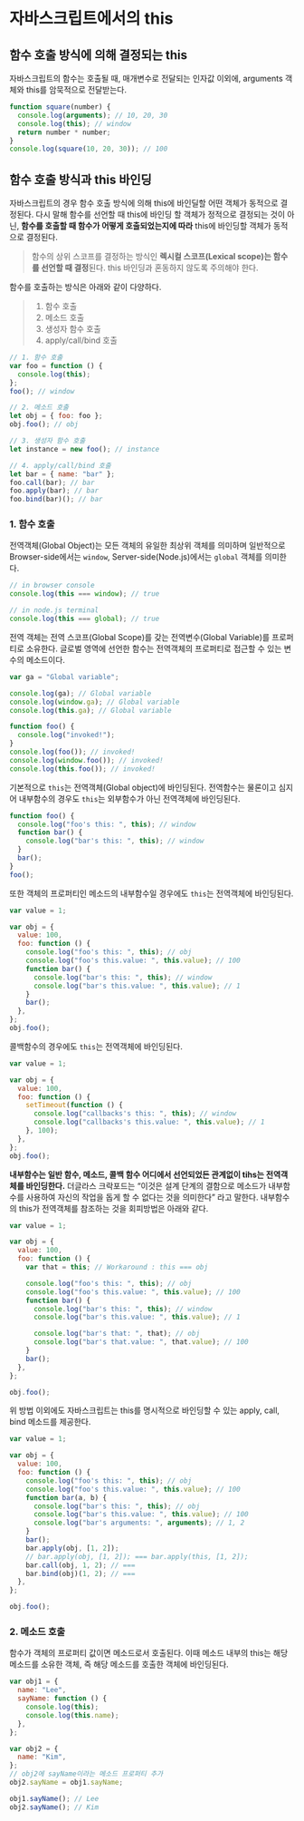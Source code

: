 # 자바스크립트에서의 this

## 함수 호출 방식에 의해 결정되는 this

자바스크립트의 함수는 호출될 때, 매개변수로 전달되는 인자값 이외에, arguments 객체와 this를 암묵적으로 전달받는다.

```js
function square(number) {
  console.log(arguments); // 10, 20, 30
  console.log(this); // window
  return number * number;
}
console.log(square(10, 20, 30)); // 100
```

## 함수 호출 방식과 this 바인딩

자바스크립트의 경우 함수 호출 방식에 의해 this에 바인딜할 어떤 객체가 동적으로 결정된다. 다시 말해 함수를 선언할 때 this에 바인딩 할 객체가 정적으로 결정되는 것이 아닌, **함수를 호출할 때 함수가 어떻게 호출되었는지에 따라** this에 바인딩할 객체가 동적으로 결정된다.

> 함수의 상위 스코프를 결정하는 방식인 **렉시컬 스코프(Lexical scope)는 함수를 선언할 때 결정**된다. this 바인딩과 혼동하지 않도록 주의해야 한다.

함수를 호출하는 방식은 아래와 같이 다양하다.

> 1. 함수 호출
> 2. 메소드 호출
> 3. 생성자 함수 호출
> 4. apply/call/bind 호출

```js
// 1. 함수 호출
var foo = function () {
  console.log(this);
};
foo(); // window

// 2. 메소드 호출
let obj = { foo: foo };
obj.foo(); // obj

// 3. 생성자 함수 호출
let instance = new foo(); // instance

// 4. apply/call/bind 호출
let bar = { name: "bar" };
foo.call(bar); // bar
foo.apply(bar); // bar
foo.bind(bar)(); // bar
```

### 1. 함수 호출

전역객체(Global Object)는 모든 객체의 유일한 최상위 객체를 의미하며 일반적으로 Browser-side에서는 `window`, Server-side(Node.js)에서는 `global` 객체를 의미한다.

```js
// in browser console
console.log(this === window); // true

// in node.js terminal
console.log(this === global); // true
```

전역 객체는 전역 스코프(Global Scope)를 갖는 전역변수(Global Variable)를 프로퍼티로 소유한다. 글로벌 영역에 선언한 함수는 전역객체의 프로퍼티로 접근할 수 있는 변수의 메소드이다.

```js
var ga = "Global variable";

console.log(ga); // Global variable
console.log(window.ga); // Global variable
console.log(this.ga); // Global variable

function foo() {
  console.log("invoked!");
}
console.log(foo()); // invoked!
console.log(window.foo()); // invoked!
console.log(this.foo()); // invoked!
```

기본적으로 `this`는 전역객체(Global object)에 바인딩된다. 전역함수는 물론이고 심지어 내부함수의 경우도 `this`는 외부함수가 아닌 전역객체에 바인딩된다.

```js
function foo() {
  console.log("foo's this: ", this); // window
  function bar() {
    console.log("bar's this: ", this); // window
  }
  bar();
}
foo();
```

또한 객체의 프로퍼티인 메소드의 내부함수일 경우에도 `this`는 전역객체에 바인딩된다.

```js
var value = 1;

var obj = {
  value: 100,
  foo: function () {
    console.log("foo's this: ", this); // obj
    console.log("foo's this.value: ", this.value); // 100
    function bar() {
      console.log("bar's this: ", this); // window
      console.log("bar's this.value: ", this.value); // 1
    }
    bar();
  },
};
obj.foo();
```

콜백함수의 경우에도 `this`는 전역객체에 바인딩된다.

```js
var value = 1;

var obj = {
  value: 100,
  foo: function () {
    setTimeout(function () {
      console.log("callbacks's this: ", this); // window
      console.log("callbacks's this.value: ", this.value); // 1
    }, 100);
  },
};
obj.foo();
```

**내부함수는 일반 함수, 메소드, 콜백 함수 어디에서 선언되었든 관계없이 tihs는 전역객체를 바인딩한다.** 더글라스 크락포드는 “이것은 설계 단계의 결함으로 메소드가 내부함수를 사용하여 자신의 작업을 돕게 할 수 없다는 것을 의미한다” 라고 말한다. 내부함수의 this가 전역객체를 참조하는 것을 회피방법은 아래와 같다.

```js
var value = 1;

var obj = {
  value: 100,
  foo: function () {
    var that = this; // Workaround : this === obj

    console.log("foo's this: ", this); // obj
    console.log("foo's this.value: ", this.value); // 100
    function bar() {
      console.log("bar's this: ", this); // window
      console.log("bar's this.value: ", this.value); // 1

      console.log("bar's that: ", that); // obj
      console.log("bar's that.value: ", that.value); // 100
    }
    bar();
  },
};

obj.foo();
```

위 방법 이외에도 자바스크립트는 this를 명시적으로 바인딩할 수 있는 apply, call, bind 메소드를 제공한다.

```js
var value = 1;

var obj = {
  value: 100,
  foo: function () {
    console.log("foo's this: ", this); // obj
    console.log("foo's this.value: ", this.value); // 100
    function bar(a, b) {
      console.log("bar's this: ", this); // obj
      console.log("bar's this.value: ", this.value); // 100
      console.log("bar's arguments: ", arguments); // 1, 2
    }
    bar();
    bar.apply(obj, [1, 2]);
    // bar.apply(obj, [1, 2]); === bar.apply(this, [1, 2]);
    bar.call(obj, 1, 2); // ===
    bar.bind(obj)(1, 2); // ===
  },
};

obj.foo();
```

### 2. 메소드 호출

함수가 객체의 프로퍼티 값이면 메소드로서 호출된다. 이때 메소드 내부의 this는 해당 메소드를 소유한 객체, 즉 해당 메소드를 호출한 객체에 바인딩된다.

```js
var obj1 = {
  name: "Lee",
  sayName: function () {
    console.log(this);
    console.log(this.name);
  },
};

var obj2 = {
  name: "Kim",
};
// obj2에 sayName이라는 메소드 프로퍼티 추가
obj2.sayName = obj1.sayName;

obj1.sayName(); // Lee
obj2.sayName(); // Kim
```
